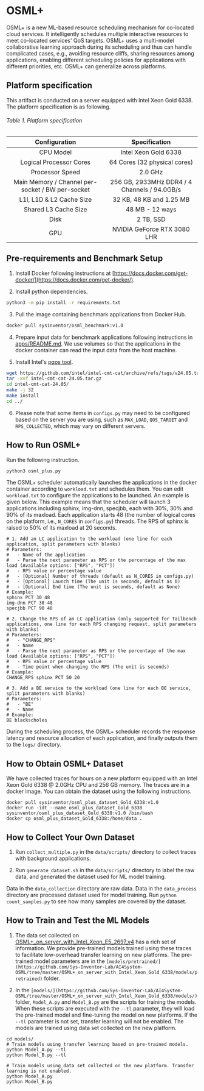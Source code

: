 # OSML+
OSML+ is a new ML-based resource scheduling mechanism for co-located cloud services. It intelligently schedules multiple interactive resources to meet co-located services' QoS targets. OSML+ uses a multi-model collaborative learning approach during its scheduling and thus can handle complicated cases, e.g., avoiding resource cliffs, sharing resources among applications, enabling different scheduling policies for applications with different priorities, etc. OSML+ can generalize across platforms.

## Platform specification
This artifact is conducted on a server equipped with Intel Xeon Gold 6338. The platform specification is as following.

###### Table 1. Platform specification
| Configuration           | Specification           |
| :---------------------: | :---------------------: | 
| CPU Model               | Intel Xeon Gold 6338    |
| Logical Processor Cores | 64 Cores (32 physical cores) |
| Processor Speed         | 2.0 GHz                  |
| Main Memory / Channel per-socket / BW per-socket | 256 GB, 2933MHz DDR4 / 4 Channels / 94.0GB/s|
| L1I, L1D & L2 Cache Size | 32 KB, 48 KB and 1.25 MB |
| Shared L3 Cache Size | 48 MB - 12 ways |
| Disk | 2 TB, SSD |
| GPU | NVIDIA GeForce RTX 3080 LHR |


## Pre-requirements and Benchmark Setup
1. Install Docker following instructions at [https://docs.docker.com/get-docker/](https://docs.docker.com/get-docker/).

2. Install python dependencies.
```bash
python3 -m pip install -r requirements.txt
```

3. Pull the image containing benchmark applications from Docker Hub.
``` bash
docker pull sysinventor/osml_benchmark:v1.0
```

4. Prepare input data for benchmark applications following instructions in [apps/README.md](https://github.com/Sys-Inventor-Lab/AI4System-OSML/tree/master/OSML+_on_server_with_Intel_Xeon_Gold_6338/apps/README.md). We use volumes so that the applications in the docker container can read the input data from the host machine.

5. Install Intel's [pqos tool](https://github.com/intel/intel-cmt-cat).
```bash
wget https://github.com/intel/intel-cmt-cat/archive/refs/tags/v24.05.tar.gz
tar -xvf intel-cmt-cat-24.05.tar.gz
cd intel-cmt-cat-24.05/
make -j 32
make install
cd ../
```

6. Please note that some items in `configs.py` may need to be configured based on the server you are using, such as `MAX_LOAD`, `QOS_TARGET` and `RPS_COLLECTED`, which may vary on different servers.

## How to Run OSML+
Run the following instruction.
```bash
python3 osml_plus.py
```

The OSML+ scheduler automatically launches the applications in the docker container according to `workload.txt` and schedules them. You can edit `workload.txt` to configure the applications to be launched. An example is given below. This example means that the scheduler will launch 3 applications including sphinx, img-dnn, specjbb, each with 30%, 30% and 90% of its maxload. Each application starts 48 (the number of logical cores on the platform, i.e., `N_CORES` in `configs.py`) threads. The RPS of sphinx is raised to 50% of its maxload at 20 seconds.
```
# 1. Add an LC application to the workload (one line for each application, split parameters with blanks)
# Parameters:
#   - Name of the application
#   - Parse the next parameter as RPS or the percentage of the max load (Available options: ["RPS", "PCT"])
#   - RPS value or percentage value
#   - [Optional] Number of threads (default as N_CORES in configs.py)
#   - [Optional] Launch time (The unit is seconds, default as 0)
#   - [Optional] End time (The unit is seconds, default as None)
# Example:
sphinx PCT 30 48
img-dnn PCT 30 48
specjbb PCT 90 48

# 2. Change the RPS of an LC application (only supported for Tailbench applications, one line for each RPS changing request, split parameters with blanks)
# Parameters:
#   - "CHANGE_RPS"
#   - Name
#   - Parse the next parameter as RPS or the percentage of the max load (Available options: ["RPS", "PCT"])
#   - RPS value or percentage value
#   - Time point when changing the RPS (The unit is seconds)
# Example:
CHANGE_RPS sphinx PCT 50 20

# 3. Add a BE service to the workload (one line for each BE service, split parameters with blanks)
# Parameters:
#   - "BE"
#   - Name
# Example:
BE blackscholes
```

During the scheduling process, the OSML+ scheduler records the response latency and resource allocation of each application, and finally outputs them to the `logs/` directory.

## How to Obtain OSML+ Dataset
We have collected traces for hours on a new platform equipped with an Intel Xeon Gold 6338 @ 2.0GHz CPU and 256 GB memory. The traces are in a docker image. You can obtain the dataset using the following instructions.
```
docker pull sysinventor/osml_plus_dataset_Gold_6338:v1.0
docker run -idt --name osml_plus_dataset_Gold_6338 sysinventor/osml_plus_dataset_Gold_6338:v1.0 /bin/bash
docker cp osml_plus_dataset_Gold_6338:/home/data .
```

## How to Collect Your Own Dataset
1. Run `collect_multiple.py` in the `data/scripts/` directory to collect traces with background applications.
   
2. Run `generate_dataset.sh` in the `data/scripts/` directory to label the raw data, and generated the dataset used for ML model training.

Data in the `data_collection` directory are raw data. Data in the `data_process` directory are processed dataset used for model training. Run `python count_samples.py` to see how many samples are covered by the dataset.

## How to Train and Test the ML Models
1. The data set collected on [OSML+_on_server_with_Intel_Xeon_E5_2697_v4](https://github.com/Sys-Inventor-Lab/AI4System-OSML/tree/master/OSML+_on_server_with_Intel_Xeon_E5_2697_v4) has a rich set of information. We provide pre-trained models trained using these traces to facilitate low-overhead transfer learning on new platforms. The pre-trained model parameters are in the `[models/pretrained/](https://github.com/Sys-Inventor-Lab/AI4System-OSML/tree/master/OSML+_on_server_with_Intel_Xeon_Gold_6338/models/pretrained)` folder. 

2. In the `[models/](https://github.com/Sys-Inventor-Lab/AI4System-OSML/tree/master/OSML+_on_server_with_Intel_Xeon_Gold_6338/models/)` folder, `Model_A.py` and `Model_B.py` are the scripts for training the models. When these scripts are executed with the `--tl` parameter, they will load the pre-trained model and fine-tuning the model on new platforms. If the `--tl` parameter is not set, transfer learning will not be enabled. The models are trained using data set collected on the new platform.
```
cd models/
# Train models using transfer learning based on pre-trained models.
python Model_A.py --tl
python Model_B.py --tl

# Train models using data set collected on the new platform. Transfer learning is not enabled.
python Model_A.py
python Model_B.py
```
